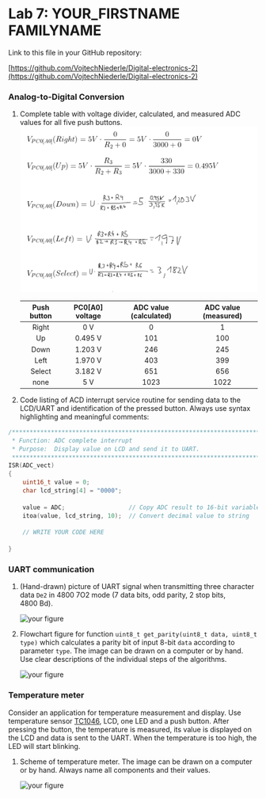 # Lab 7: YOUR_FIRSTNAME FAMILYNAME

Link to this file in your GitHub repository:

[https://github.com/VojtechNiederle/Digital-electronics-2](https://github.com/VojtechNiederle/Digital-electronics-2)


### Analog-to-Digital Conversion

1. Complete table with voltage divider, calculated, and measured ADC values for all five push buttons.
![your figure](S1.png)

   | **Push button** | **PC0[A0] voltage** | **ADC value (calculated)** | **ADC value (measured)** |
   | :-: | :-: | :-: | :-: |
   | Right  | 0&nbsp;V | 0 | 1 |
   | Up     | 0.495&nbsp;V | 101 | 100 |
   | Down   | 1.203&nbsp;V | 246 | 245 |
   | Left   | 1.970&nbsp;V | 403 | 399 |
   | Select | 3.182&nbsp;V | 651 | 656 |
   | none   | 5&nbsp;V | 1023 | 1022 |

2. Code listing of ACD interrupt service routine for sending data to the LCD/UART and identification of the pressed button. Always use syntax highlighting and meaningful comments:

```c
/**********************************************************************
 * Function: ADC complete interrupt
 * Purpose:  Display value on LCD and send it to UART.
 **********************************************************************/
ISR(ADC_vect)
{
    uint16_t value = 0;
    char lcd_string[4] = "0000";

    value = ADC;                  // Copy ADC result to 16-bit variable
    itoa(value, lcd_string, 10);  // Convert decimal value to string

    // WRITE YOUR CODE HERE

}
```


### UART communication

1. (Hand-drawn) picture of UART signal when transmitting three character data `De2` in 4800 7O2 mode (7 data bits, odd parity, 2 stop bits, 4800&nbsp;Bd).

   ![your figure]()

2. Flowchart figure for function `uint8_t get_parity(uint8_t data, uint8_t type)` which calculates a parity bit of input 8-bit `data` according to parameter `type`. The image can be drawn on a computer or by hand. Use clear descriptions of the individual steps of the algorithms.

   ![your figure]()


### Temperature meter

Consider an application for temperature measurement and display. Use temperature sensor [TC1046](http://ww1.microchip.com/downloads/en/DeviceDoc/21496C.pdf), LCD, one LED and a push button. After pressing the button, the temperature is measured, its value is displayed on the LCD and data is sent to the UART. When the temperature is too high, the LED will start blinking.

1. Scheme of temperature meter. The image can be drawn on a computer or by hand. Always name all components and their values.

   ![your figure]()
